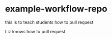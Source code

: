 # example-workflow-repo
this is to teach students how to pull request

Liz knows how to pull request